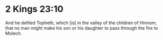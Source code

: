 # 2 Kings 23:10

And he defiled Topheth, which [is] in the valley of the children of Hinnom, that no man might make his son or his daughter to pass through the fire to Molech.